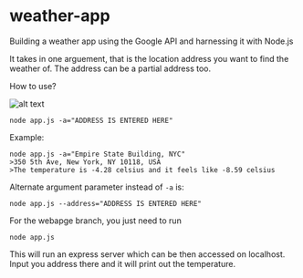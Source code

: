 # weather-app

Building a weather app using the Google API and harnessing it with Node.js

It takes in one arguement, that is the location address you want to find the weather of. The address can be a partial address too.

How to use?

 ![alt text](https://i.imgur.com/8Hsczvi.png)


```
node app.js -a="ADDRESS IS ENTERED HERE"
```
Example:

```
node app.js -a="Empire State Building, NYC"
>350 5th Ave, New York, NY 10118, USA
>The temperature is -4.28 celsius and it feels like -8.59 celsius
```

Alternate argument parameter instead of ``` -a ``` is:

```
node app.js --address="ADDRESS IS ENTERED HERE"
```
For the webapge branch, you just need to run 
```
node app.js
```
This will run an express server which can be then accessed on localhost. Input you address there and it will print out the temperature.
